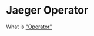 # Jaeger Operator

What is ["Operator"](https://www.jaegertracing.io/docs/1.36/operator/#understanding-operators)


